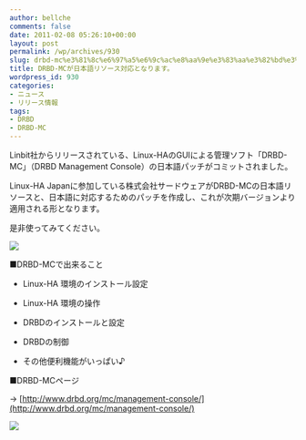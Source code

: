 ```yaml
---
author: bellche
comments: false
date: 2011-02-08 05:26:10+00:00
layout: post
permalink: /wp/archives/930
slug: drbd-mc%e3%81%8c%e6%97%a5%e6%9c%ac%e8%aa%9e%e3%83%aa%e3%82%bd%e3%83%bc%e3%82%b9%e5%af%be%e5%bf%9c%e3%81%a8%e3%81%aa%e3%82%8a%e3%81%be%e3%81%99%e3%80%82
title: DRBD-MCが日本語リソース対応となります。
wordpress_id: 930
categories:
- ニュース
- リリース情報
tags:
- DRBD
- DRBD-MC
---
```


Linbit社からリリースされている、Linux-HAのGUIによる管理ソフト「DRBD-MC」（DRBD Management Console）の日本語パッチがコミットされました。





Linux-HA Japanに参加している株式会社サードウェアがDRBD-MCの日本語リソースと、日本語に対応するためのパッチを作成し、これが次期バージョンより適用される形となります。





是非使ってみてください。





[![](/assets/images/wp-content/Screenshot-DRBD-Management-Console-0.8.12-1-300x205.png)](/assets/images/wp-content/Screenshot-DRBD-Management-Console-0.8.12-1.png)





■DRBD-MCで出来ること






	
  * Linux-HA 環境のインストール設定

	
  * Linux-HA 環境の操作

	
  * DRBDのインストールと設定

	
  * DRBDの制御

	
  * その他便利機能がいっぱい♪





■DRBD-MCページ





→ [http://www.drbd.org/mc/management-console/](http://www.drbd.org/mc/management-console/)





  






[![](/assets/images/wp-content/Screenshot-DRBD-Management-Console-0.8.12-300x205.png)](/assets/images/wp-content/Screenshot-DRBD-Management-Console-0.8.12.png)
